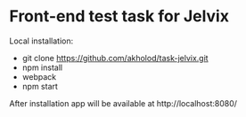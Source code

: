 # Front-end test task for Jelvix

Local installation: 
  * git clone https://github.com/akholod/task-jelvix.git
  * npm install
  * webpack
  * npm start
  
 After installation app will be available at http://localhost:8080/
